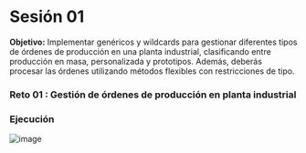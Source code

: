 # Sesión 01
**Objetivo:**  Implementar genéricos y wildcards para gestionar diferentes tipos de órdenes de producción en una planta industrial, clasificando entre producción en masa, personalizada y prototipos.
Además, deberás procesar las órdenes utilizando métodos flexibles con restricciones de tipo.
### Reto 01 : Gestión de órdenes de producción en planta industrial
### Ejecución
![image](https://github.com/user-attachments/assets/94924a02-9c50-4817-9e59-ffad1ffcadca)


